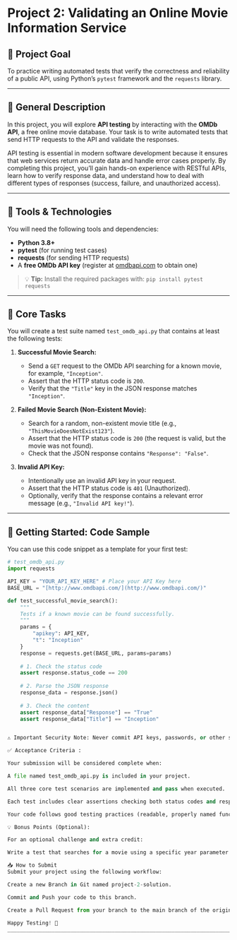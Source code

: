 # Project 2: Validating an Online Movie Information Service

## 🎯 Project Goal
To practice writing automated tests that verify the correctness and reliability of a public API, using Python’s `pytest` framework and the `requests` library.

---

## 📄 General Description
In this project, you will explore **API testing** by interacting with the **OMDb API**, a free online movie database. Your task is to write automated tests that send HTTP requests to the API and validate the responses.

API testing is essential in modern software development because it ensures that web services return accurate data and handle error cases properly. By completing this project, you’ll gain hands-on experience with RESTful APIs, learn how to verify response data, and understand how to deal with different types of responses (success, failure, and unauthorized access).

---

## 🔧 Tools & Technologies
You will need the following tools and dependencies:
-   **Python 3.8+**
-   **pytest** (for running test cases)
-   **requests** (for sending HTTP requests)
-   A **free OMDb API key** (register at [omdbapi.com](https://www.omdbapi.com) to obtain one)

> 💡 **Tip:** Install the required packages with:
> `pip install pytest requests`

---

## 📝 Core Tasks

You will create a test suite named `test_omdb_api.py` that contains at least the following tests:

1.  **Successful Movie Search:**
    * Send a `GET` request to the OMDb API searching for a known movie, for example, `"Inception"`.
    * Assert that the HTTP status code is `200`.
    * Verify that the `"Title"` key in the JSON response matches `"Inception"`.

2.  **Failed Movie Search (Non-Existent Movie):**
    * Search for a random, non-existent movie title (e.g., `"ThisMovieDoesNotExist123"`).
    * Assert that the HTTP status code is `200` (the request is valid, but the movie was not found).
    * Check that the JSON response contains `"Response": "False"`.

3.  **Invalid API Key:**
    * Intentionally use an invalid API key in your request.
    * Assert that the HTTP status code is `401` (Unauthorized).
    * Optionally, verify that the response contains a relevant error message (e.g., `"Invalid API key!"`).

---

## 🚀 Getting Started: Code Sample
You can use this code snippet as a template for your first test:

```python
# test_omdb_api.py
import requests

API_KEY = "YOUR_API_KEY_HERE" # Place your API Key here
BASE_URL = "[http://www.omdbapi.com/](http://www.omdbapi.com/)"

def test_successful_movie_search():
    """
    Tests if a known movie can be found successfully.
    """
    params = {
        "apikey": API_KEY,
        "t": "Inception"
    }
    response = requests.get(BASE_URL, params=params)
    
    # 1. Check the status code
    assert response.status_code == 200
    
    # 2. Parse the JSON response
    response_data = response.json()
    
    # 3. Check the content
    assert response_data["Response"] == "True"
    assert response_data["Title"] == "Inception"


⚠️ Important Security Note: Never commit API keys, passwords, or other sensitive credentials directly into your code and push them to GitHub! In a real-world scenario, this information is securely managed using Environment Variables. For this academic project, placing the key in the file is acceptable, but always remember this critical best practice. 

✅ Acceptance Criteria :

Your submission will be considered complete when:

A file named test_omdb_api.py is included in your project.

All three core test scenarios are implemented and pass when executed.

Each test includes clear assertions checking both status codes and response content.

Your code follows good testing practices (readable, properly named functions, minimal duplication).

💡 Bonus Points (Optional):

For an optional challenge and extra credit:

Write a test that searches for a movie using a specific year parameter (e.g., "Inception" from 2010) and validates that the returned data matches the year provided.

📥 How to Submit
Submit your project using the following workflow:

Create a new Branch in Git named project-2-solution.

Commit and Push your code to this branch.

Create a Pull Request from your branch to the main branch of the original repository.

Happy Testing! 🧪
_______________________________________________________________________________
